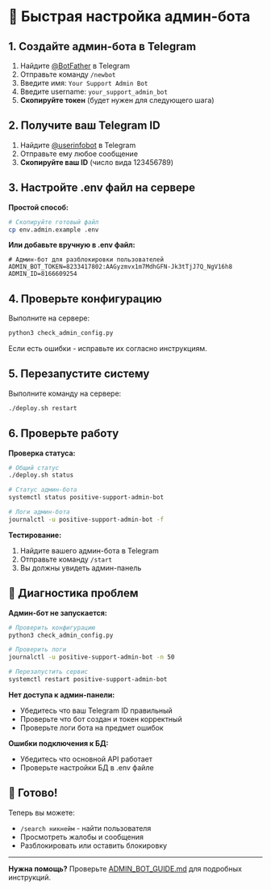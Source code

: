 # 🔧 Быстрая настройка админ-бота

## 1. Создайте админ-бота в Telegram

1. Найдите [@BotFather](https://t.me/BotFather) в Telegram
2. Отправьте команду `/newbot`
3. Введите имя: `Your Support Admin Bot`
4. Введите username: `your_support_admin_bot`
5. **Скопируйте токен** (будет нужен для следующего шага)

## 2. Получите ваш Telegram ID

1. Найдите [@userinfobot](https://t.me/userinfobot) в Telegram
2. Отправьте ему любое сообщение
3. **Скопируйте ваш ID** (число вида 123456789)

## 3. Настройте .env файл на сервере

**Простой способ:**
```bash
# Скопируйте готовый файл
cp env.admin.example .env
```

**Или добавьте вручную в .env файл:**
```env
# Админ-бот для разблокировки пользователей  
ADMIN_BOT_TOKEN=8233417802:AAGyzmvx1m7MdhGFN-Jk3tTjJ7Q_NgV16h8
ADMIN_ID=8166609254
```

## 4. Проверьте конфигурацию

Выполните на сервере:

```bash
python3 check_admin_config.py
```

Если есть ошибки - исправьте их согласно инструкциям.

## 5. Перезапустите систему

Выполните команду на сервере:

```bash
./deploy.sh restart
```

## 6. Проверьте работу

**Проверка статуса:**
```bash
# Общий статус
./deploy.sh status

# Статус админ-бота
systemctl status positive-support-admin-bot

# Логи админ-бота
journalctl -u positive-support-admin-bot -f
```

**Тестирование:**
1. Найдите вашего админ-бота в Telegram
2. Отправьте команду `/start`
3. Вы должны увидеть админ-панель

## 🔧 Диагностика проблем

**Админ-бот не запускается:**
```bash
# Проверить конфигурацию
python3 check_admin_config.py

# Проверить логи
journalctl -u positive-support-admin-bot -n 50

# Перезапустить сервис
systemctl restart positive-support-admin-bot
```

**Нет доступа к админ-панели:**
- Убедитесь что ваш Telegram ID правильный
- Проверьте что бот создан и токен корректный
- Проверьте логи бота на предмет ошибок

**Ошибки подключения к БД:**
- Убедитесь что основной API работает
- Проверьте настройки БД в .env файле

## 🎯 Готово!

Теперь вы можете:
- `/search никнейм` - найти пользователя
- Просмотреть жалобы и сообщения
- Разблокировать или оставить блокировку

---

**Нужна помощь?** Проверьте [ADMIN_BOT_GUIDE.md](ADMIN_BOT_GUIDE.md) для подробных инструкций.
